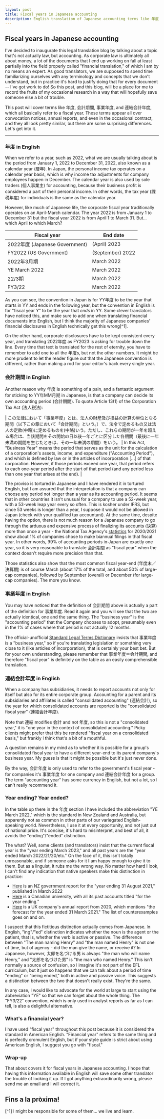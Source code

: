 ```yaml
---
layout: post
title: Fiscal years in Japanese accounting
description: English translation of Japanese accounting terms like 年度, 会計期間, 事業年度, and 連結会計年度.
---
```


## Fiscal years in Japanese accounting

I've decided to inaugurate this legal translation blog by talking about a topic that's not actually law, but accounting. As corporate law is ultimately all about money, a lot of the documents that I end up working on fall at least partially into the field properly called "financial translation," of which I am by no means an expert. As good translators, we are supposed to spend time familiarizing ourselves with any terminology and concepts that we don't understand, but in practice it's hard to justify doing that for every document -- I've got work to do! So this post, and this blog, will be a place for me to record the fruits of my occasional research in a way that will hopefully save someone else a bit of trouble.

This post will cover terms like 年度, 会計期間, 事業年度, and 連結会計年度, which all basically refer to a fiscal year. These terms appear all over convocation notices, annual reports, and even in the occasional contract, and they all look pretty similar, but there are some surprising differences. Let's get into it.

---

### 年度 in English
When we refer to a year, such as 2022, what we are usually talking about is the period from January 1, 2022 to December 31, 2022, also known as a calendar year (暦年). In Japan, the personal income tax operates on a calendar year basis, which is why income tax adjustments for company employees happen in December. The calendar year is also used by sole traders (個人事業主) for accounting, because their business profit is considered a part of their personal income. In other words, the tax year (課税年度) for individuals is the same as the calendar year.

However, like much of Japanese life, the corporate fiscal year traditionally operates on an April-March calendar. The year 2022 is from January 1 to December 31 but the fiscal year 2022 is from April 1 to March 31. But... which April to which March?

| Fiscal year | End date |
|---|---|
| 2022年度 (Japanese Government) | (April) 2023 |
| FY2022 (US Government) | (September) 2022 |
| 2022年3月期 | March 2022 |
| YE March 2022 | March 2022 |
| 22/3期 | March 2022 |
| FY3/22 | March 2022 |

As you can see, the convention in Japan is for YY年度 to be the year that starts in YY and ends in the following year, but the convention in English is for "fiscal year Y" to be the year that *ends* in YY. Some clever translators have noticed this, and make sure to add one when translating financial documents into English, but I think the majority of Japanese companies' financial disclosures in English technically get this wrong[^1].

On the other hand, corporate disclosures have to be kept consistent every year, and translating 2022年度 as FY2023 is asking for trouble down the line. Every time that text is translated for the rest of eternity, you have to remember to add one to all the 年度s, but not the other numbers. It might be more prudent to let the reader figure out that the Japanese convention is different, rather than making a rod for your editor's back every single year.

### 会計期間 in English
Another reason why 年度 is something of a pain, and a fantastic argument for sticking to YY年MM月期 in Japanese, is that a company can decide its own accounting period (会計期間). To quote  Article 13(1) of the Corporation Tax Act (法人税法):

| この法律において「事業年度」とは、法人の財産及び損益の計算の単位となる期間（以下この章において「会計期間」という。）で、法令で定めるもの又は法人の定款(中略)に定めるものを(中略)いう。ただし、これらの期間が一年を超える場合は、当該期間をその開始の日以後一年ごとに区分した各期間（最後に一年未満の期間を生じたときは、その一年未満の期間）をいう。 | In this Act, "Business Year" means the period that serves as the unit for the calculation of a corporation's assets, income, and expenditure ("Accounting Period"), and which is defined by law or in the articles of incorporation [...] of that corporation. However, if those periods exceed one year, that period refers to each one-year period after the start of that period (and any period less than one year that arises at the end). |

The proviso is tortured in Japanese and I have rendered it in tortured English, but I am assured that the interpretation is that a company can choose any period not longer than a year as its accounting period. It seems that in other countries it isn't unusual for a company to use a 52-week year, with a 53-week leap year every so often. This is kosher under IFRS, but since 53 weeks is longer than a year, I suppose it would not be allowed in Japan (check with your qualified tax accountant). At the same time, despite having the option, there is not much reason for a Japanese company to go through the arduous and expensive process of finalizing its accounts (決算) more than once a year - the National Tax Agency's [statistics](https://www.nta.go.jp/publication/statistics/kokuzeicho/hojin2020/hojin.htm) for 2020/2021 show about 1% of companies chose to make biannual filings in that fiscal year. In other words, 99% of accounting periods in Japan are exactly one year, so it is very reasonable to translate 会計期間 as "fiscal year" when the context doesn't require more precision than that.

Those statistics also show that the most common fiscal year-end (年度末／決算期) is of course March (about 17% of the total, and about 50% of large-cap companies), followed by September (overall) or December (for large-cap companies). The more you know.

### 事業年度 in English
You may have noticed that the definition of 会計期間 above is actually a part of the definition for 事業年度. Read it again and you will see that the two are actually identical, one and the same thing. The "business year" is the "accounting period" that the Company chooses to adopt, presumably even in the 1% of cases where that period is not actually 12 months.

The official-unofficial [Standard Legal Terms Dictionary](https://www.japaneselawtranslation.go.jp/en/dicts/download) insists that 事業年度 is a "business year," so if you're translating legislation or something very close to it (like articles of incorporation), that is certainly your best bet. But for your own understanding, please remember that 事業年度＝会計期間, and therefore "fiscal year" is definitely on the table as an easily comprehensible translation.

### 連結会計年度 in English
When a company has subsidiaries, it needs to report accounts not only for itself but also for its entire corporate group. Accounting for a parent and its subsidiaries and affiliates is called "consolidated accounting" (連結会計), so the year for which consolidated accounts are reported is the "consolidated fiscal year" (連結会計年度).

Note that 連結 modifies 会計 and not 年度, so this is not a "consolidated year," it is "one year in the context of consolidated accounting." Picky clients might prefer that this be rendered "fiscal year on a consolidated basis," but frankly I think that's a bit of a mouthful.

A question remains in my mind as to whether it is possible for a group's consolidated fiscal year to have a different year-end to its parent company's business year. My guess is that it might be possible but it's just never done.

By the way, 会計年度 is only used to refer to the government's fiscal year - for companies it's 事業年度 for one company and 連結会計年度 for a group. The term "accounting year" has some currency in English, but not a lot, so I can't really recommend it.

### Year ending? Year ended?
In the table up there in the 年度 section I have included the abbreviation "YE March 2022," which is the standard in New Zealand and Australia, but apparently not as common in other parts of our variegated English-speaking world. Nevertheless, I use it at every opportunity, and not just out of national pride. It's concise, it's hard to misinterpret, and best of all, it avoids the "ending"/"ended" distinction.

The what? Well, some clients (and translators) insist that the current fiscal year is the "year ending March 2023," and all past years are the "year ended March 2022/21/20/etc." On the face of it, this isn't totally unreasonable, and if someone asks for it I am happy enough to give it to them. But as a linguist, it rubs me the wrong way. No matter how hard I look, I can't find any indication that native speakers make this distinction in practice:
- [Here](https://www.parliament.nz/en/pb/papers-presented/current-papers/document/PAP_121064/otago-fish-and-game-council-report-for-the-year-ending) is an NZ government report for the "year ending 31 August 2021," published in March 2022
- [Here](https://sites.ontariotechu.ca/finance/planning-reporting/financial-statements/index.php) is a Canadian university, with all its past accounts titled "for the year ending."
- [Here](https://www.investegate.co.uk/appreciate-group-plc/rns/full-year-results/202008120700048918V/) is a UK company's annual report from 2020, which mentions "the forecast for the year ended 31 March 2021."
The list of counterexamples goes on and on.

I suspect that this fictitious distinction actually comes from Japanese. In English, "ing"/"ed" distinction indicates whether the noun is the agent or the patient, that is, whether the verb is active or passive. The difference between "The man naming Henry" and "the man named Henry" is not one of time, but of agency - did the man give the name, or receive it? In Japanese, however, 太郎を名づける男 is always "the man who will name Henry," and "太郎を名づけた男" is "the man who named Henry." This isn't normally a source of confusion, so I imagine it's not part of the EFL curriculum, but it just so happens that we can talk about a period of time "ending" or "being ended," both in active and passive voice. This suggests a distinction between the two that doesn't really exist. They're the same.

In any case, I would like to advocate for the world at large to start using the abbreviation "YE" so that we can forget about the whole thing. The "FY3/22" convention, which is only used in analyst reports as far as I can tell, is also a delightful alternative.

### What's a financial year?
I have used "fiscal year" throughout this post because it is considered the standard in American English. "Financial year" refers to the same thing and is perfectly cromulent English, but if your style guide is strict about using American English, I suggest you go with "fiscal."

### Wrap-up
That about covers it for fiscal years in Japanese accounting. I hope that having this information available in English will save some other translator the trouble of looking it up. If I got anything extraordinarily wrong, please send me an email and I will correct it.

Fins a la pròxima!
---
[^1] I might be responsible for some of them... we live and learn.